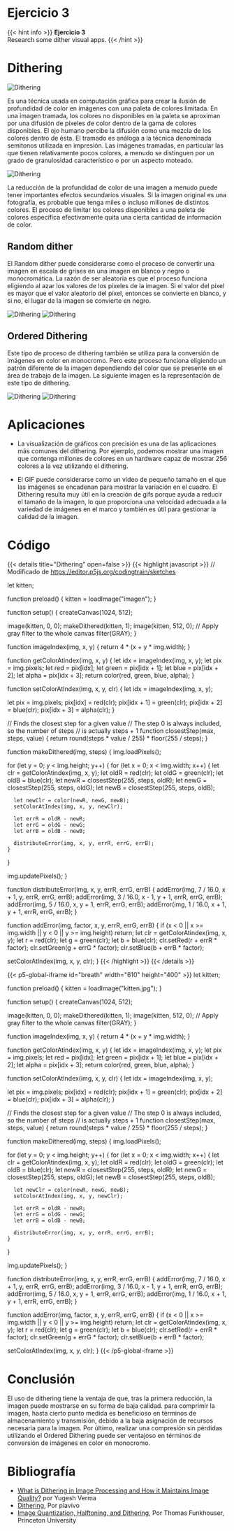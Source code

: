 # Ejercicio 3

{{< hint info >}}
**Ejercicio 3**  
Research some dither visual apps.
{{< /hint >}}
# Dithering

![Dithering](https://149695847.v2.pressablecdn.com/wp-content/uploads/2021/12/image-66.png "Reducción de la profundidad de color de una imagen.")

Es una técnica usada en computación gráfica para crear la ilusión de profundidad de color en imágenes con una paleta de colores limitada. En una imagen tramada, los colores no disponibles en la paleta se aproximan por una difusión de píxeles de color dentro de la gama de colores disponibles. El ojo humano percibe la difusión como una mezcla de los colores dentro de ésta. El tramado es análoga a la técnica denominada semitonos utilizada en impresión. Las imágenes tramadas, en particular las que tienen relativamente pocos colores, a menudo se distinguen por un grado de granulosidad característico o por un aspecto moteado.

![Dithering](https://proyectoidis.org/wp-content/uploads/2015/07/dithering.gif "Reducción de la profundidad de los colores.")

La reducción de la profundidad de color de una imagen a menudo puede tener importantes efectos secundarios visuales. Si la imagen original es una fotografía, es probable que tenga miles o incluso millones de distintos colores. El proceso de limitar los colores disponibles a una paleta de colores específica efectivamente quita una cierta cantidad de información de color.

## Random dither

El Random dither puede considerarse como el proceso de convertir una imagen en escala de grises en una imagen en blanco y negro o monocromática. La razón de ser aleatoria es que el proceso funciona eligiendo al azar los valores de los píxeles de la imagen. Si el valor del píxel es mayor que el valor aleatorio del píxel, entonces se convierte en blanco, y si no, el lugar de la imagen se convierte en negro.

![Dithering](https://149695847.v2.pressablecdn.com/wp-content/uploads/2021/12/image-68.png "Imagen original")
![Dithering](https://149695847.v2.pressablecdn.com/wp-content/uploads/2021/12/image-69.png "Random dithering")

## Ordered Dithering

Este tipo de proceso de dithering también se utiliza para la conversión de imágenes en color en monocromo. Pero este proceso funciona eligiendo un patrón diferente de la imagen dependiendo del color que se presente en el área de trabajo de la imagen. La siguiente imagen es la representación de este tipo de dithering.

![Dithering](https://149695847.v2.pressablecdn.com/wp-content/uploads/2021/12/image-72.png "Imagen original")
![Dithering](https://149695847.v2.pressablecdn.com/wp-content/uploads/2021/12/image-73.png "Ordered  Dithering")

# Aplicaciones

* La visualización de gráficos con precisión es una de las aplicaciones más comunes del dithering. Por ejemplo, podemos mostrar una imagen que contenga millones de colores en un hardware capaz de mostrar 256 colores a la vez utilizando el dithering.

* El GIF puede considerarse como un vídeo de pequeño tamaño en el que las imágenes se encadenan para mostrar la variación en el cuadro. El Dithering resulta muy útil en la creación de gifs porque ayuda a reducir el tamaño de la imagen, lo que proporciona una velocidad adecuada a la variedad de imágenes en el marco y también es útil para gestionar la calidad de la imagen.

# Código

{{< details title="Dithering" open=false >}}
{{< highlight javascript >}}
// Modificado de https://editor.p5js.org/codingtrain/sketches

let kitten;

function preload() {
  kitten = loadImage("imagen");
}

function setup() {
  createCanvas(1024, 512);

  image(kitten, 0, 0);
  makeDithered(kitten, 1);
  image(kitten, 512, 0);
  // Apply gray filter to the whole canvas
  filter(GRAY);
}

function imageIndex(img, x, y) {
  return 4 * (x + y * img.width);
}

function getColorAtindex(img, x, y) {
  let idx = imageIndex(img, x, y);
  let pix = img.pixels;
  let red = pix[idx];
  let green = pix[idx + 1];
  let blue = pix[idx + 2];
  let alpha = pix[idx + 3];
  return color(red, green, blue, alpha);
}

function setColorAtIndex(img, x, y, clr) {
  let idx = imageIndex(img, x, y);

  let pix = img.pixels;
  pix[idx] = red(clr);
  pix[idx + 1] = green(clr);
  pix[idx + 2] = blue(clr);
  pix[idx + 3] = alpha(clr);
}

// Finds the closest step for a given value
// The step 0 is always included, so the number of steps
// is actually steps + 1
function closestStep(max, steps, value) {
  return round(steps * value / 255) * floor(255 / steps);
}

function makeDithered(img, steps) {
  img.loadPixels();

  for (let y = 0; y < img.height; y++) {
    for (let x = 0; x < img.width; x++) {
      let clr = getColorAtindex(img, x, y);
      let oldR = red(clr);
      let oldG = green(clr);
      let oldB = blue(clr);
      let newR = closestStep(255, steps, oldR);
      let newG = closestStep(255, steps, oldG);
      let newB = closestStep(255, steps, oldB);

      let newClr = color(newR, newG, newB);
      setColorAtIndex(img, x, y, newClr);

      let errR = oldR - newR;
      let errG = oldG - newG;
      let errB = oldB - newB;

      distributeError(img, x, y, errR, errG, errB);
    }
  }

  img.updatePixels();
}

function distributeError(img, x, y, errR, errG, errB) {
  addError(img, 7 / 16.0, x + 1, y, errR, errG, errB);
  addError(img, 3 / 16.0, x - 1, y + 1, errR, errG, errB);
  addError(img, 5 / 16.0, x, y + 1, errR, errG, errB);
  addError(img, 1 / 16.0, x + 1, y + 1, errR, errG, errB);
}

function addError(img, factor, x, y, errR, errG, errB) {
  if (x < 0 || x >= img.width || y < 0 || y >= img.height) return;
  let clr = getColorAtindex(img, x, y);
  let r = red(clr);
  let g = green(clr);
  let b = blue(clr);
  clr.setRed(r + errR * factor);
  clr.setGreen(g + errG * factor);
  clr.setBlue(b + errB * factor);

  setColorAtIndex(img, x, y, clr);
}
{{< /highlight >}}
{{< /details >}}

{{< p5-global-iframe id="breath" width="610" height="400" >}}
let kitten;

function preload() {
  kitten = loadImage("kitten.jpg");
}

function setup() {
  createCanvas(1024, 512);

  image(kitten, 0, 0);
  makeDithered(kitten, 1);
  image(kitten, 512, 0);
  // Apply gray filter to the whole canvas
  filter(GRAY);
}

function imageIndex(img, x, y) {
  return 4 * (x + y * img.width);
}

function getColorAtindex(img, x, y) {
  let idx = imageIndex(img, x, y);
  let pix = img.pixels;
  let red = pix[idx];
  let green = pix[idx + 1];
  let blue = pix[idx + 2];
  let alpha = pix[idx + 3];
  return color(red, green, blue, alpha);
}

function setColorAtIndex(img, x, y, clr) {
  let idx = imageIndex(img, x, y);

  let pix = img.pixels;
  pix[idx] = red(clr);
  pix[idx + 1] = green(clr);
  pix[idx + 2] = blue(clr);
  pix[idx + 3] = alpha(clr);
}

// Finds the closest step for a given value
// The step 0 is always included, so the number of steps
// is actually steps + 1
function closestStep(max, steps, value) {
  return round(steps * value / 255) * floor(255 / steps);
}

function makeDithered(img, steps) {
  img.loadPixels();

  for (let y = 0; y < img.height; y++) {
    for (let x = 0; x < img.width; x++) {
      let clr = getColorAtindex(img, x, y);
      let oldR = red(clr);
      let oldG = green(clr);
      let oldB = blue(clr);
      let newR = closestStep(255, steps, oldR);
      let newG = closestStep(255, steps, oldG);
      let newB = closestStep(255, steps, oldB);

      let newClr = color(newR, newG, newB);
      setColorAtIndex(img, x, y, newClr);

      let errR = oldR - newR;
      let errG = oldG - newG;
      let errB = oldB - newB;

      distributeError(img, x, y, errR, errG, errB);
    }
  }

  img.updatePixels();
}

function distributeError(img, x, y, errR, errG, errB) {
  addError(img, 7 / 16.0, x + 1, y, errR, errG, errB);
  addError(img, 3 / 16.0, x - 1, y + 1, errR, errG, errB);
  addError(img, 5 / 16.0, x, y + 1, errR, errG, errB);
  addError(img, 1 / 16.0, x + 1, y + 1, errR, errG, errB);
}

function addError(img, factor, x, y, errR, errG, errB) {
  if (x < 0 || x >= img.width || y < 0 || y >= img.height) return;
  let clr = getColorAtindex(img, x, y);
  let r = red(clr);
  let g = green(clr);
  let b = blue(clr);
  clr.setRed(r + errR * factor);
  clr.setGreen(g + errG * factor);
  clr.setBlue(b + errB * factor);

  setColorAtIndex(img, x, y, clr);
}
{{< /p5-global-iframe >}}

# Conclusión
El uso de dithering tiene la ventaja de que, tras la primera reducción, la imagen puede mostrarse en su forma de baja calidad. para comprimir la imagen, hasta cierto punto medida es beneficioso en términos de almacenamiento y transmisión, debido a la baja asignación de recursos necesaria para
la imagen. Por último, realizar una compresión sin pérdidas utilizando el Ordered Dithering puede ser
ventajoso en términos de conversión de imágenes en color en monocromo.


# Bibliografía

* [What is Dithering in Image Processing and How it Maintains Image Quality?](https://analyticsindiamag.com/what-is-dithering-in-image-processing-and-how-it-maintains-image-quality/) por Yugesh Verma
* [Dithering](https://proyectoidis.org/dithering/), Por piavivo
* [Image Quantization, Halftoning, and Dithering](https://www.cs.princeton.edu/courses/archive/fall00/cs426/lectures/dither/dither.pdf), Por Thomas Funkhouser, Princeton University